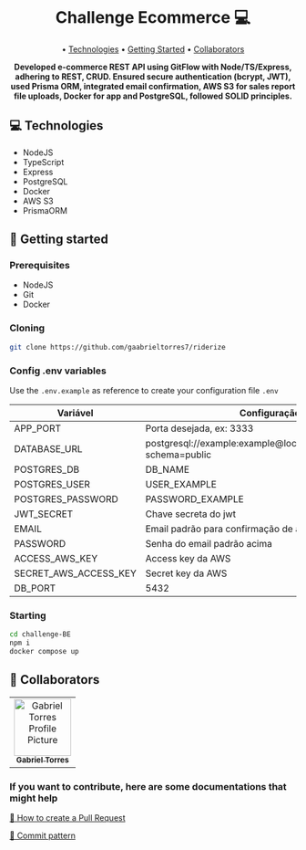 <h1 align="center" style="font-weight: bold;">Challenge Ecommerce 💻</h1>

<p align="center">
 • <a href="#technologies">Technologies</a> • 
 <a href="#started">Getting Started</a> • 
 <a href="#colab">Collaborators</a>
</p>

<p align="center">
    <b>Developed e-commerce REST API using GitFlow with Node/TS/Express, adhering to REST, CRUD. Ensured secure authentication (bcrypt, JWT), used Prisma ORM, integrated email confirmation, AWS S3 for sales report file uploads, Docker for app and PostgreSQL, followed SOLID principles.</b>
</p>

<h2 id="technologies">💻 Technologies</h2>

- NodeJS
- TypeScript
- Express
- PostgreSQL
- Docker
- AWS S3
- PrismaORM

<h2 id="started">🚀 Getting started</h2>

<h3>Prerequisites</h3>

- NodeJS
- Git
- Docker

<h3>Cloning</h3>

```bash
git clone https://github.com/gaabrieltorres7/riderize
```

<h3>Config .env variables</h2>

Use the `.env.example` as reference to create your configuration file `.env`

| Variável              | Configuração                                                     |
| --------------------- | ---------------------------------------------------------------- |
| APP_PORT              | Porta desejada, ex: 3333                                         |
| DATABASE_URL          | postgresql://example:example@localhost:5432/BDName?schema=public |
| POSTGRES_DB           | DB_NAME                                                          |
| POSTGRES_USER         | USER_EXAMPLE                                                     |
| POSTGRES_PASSWORD     | PASSWORD_EXAMPLE                                                 |
| JWT_SECRET            | Chave secreta do jwt                                             |
| EMAIL                 | Email padrão para confirmação de autenticação                    |
| PASSWORD              | Senha do email padrão acima                                      |
| ACCESS_AWS_KEY        | Access key da AWS                                                |
| SECRET_AWS_ACCESS_KEY | Secret key da AWS                                                |
| DB_PORT               | 5432                                                             |

<h3>Starting</h3>

```bash
cd challenge-BE
npm i
docker compose up
```

<h2 id="colab">🤝 Collaborators</h2>

<table>
  <tr>
    <td align="center">
      <a href="#">
        <img src="https://avatars.githubusercontent.com/u/98062444?v=4" width="100px;" alt="Gabriel Torres Profile Picture"/><br>
        <sub>
          <b>Gabriel Torres</b>
        </sub>
      </a>
    </td>
  </tr>
</table>

<h3>If you want to contribute, here are some documentations that might help</h3>

[📝 How to create a Pull Request](https://www.atlassian.com/br/git/tutorials/making-a-pull-request)

[💾 Commit pattern](https://gist.github.com/joshbuchea/6f47e86d2510bce28f8e7f42ae84c716)

